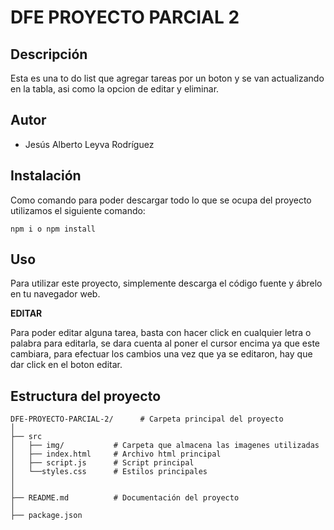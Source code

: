 <!DOCTYPE html>
<html>
<head>
    <meta charset="UTF-8">
</head>
<body>
    <h1>DFE PROYECTO PARCIAL 2</h1>
    <h2>Descripción</h2>
    <p>Esta es una to do list que agregar tareas por un boton y se van actualizando en la tabla, asi como la opcion de editar y eliminar.</p>
    <h2>Autor</h2>
    <ul>
        <li>Jesús Alberto Leyva Rodríguez</li>
    </ul>
    <h2>Instalación</h2>
    <p>Como comando para poder descargar todo lo que se ocupa del proyecto utilizamos el siguiente comando:</p>

    npm i o npm install

<h2>Uso</h2>
    <p>Para utilizar este proyecto, simplemente descarga el código fuente y ábrelo en tu navegador web.</p>
    <p><strong>EDITAR</strong></p>
    <p>Para poder editar alguna tarea, basta con hacer click en cualquier letra o palabra para editarla, se dara cuenta al poner el cursor encima ya que este cambiara, para efectuar los cambios una vez que ya se editaron, hay que dar click en el boton editar.</p>
    <h2>Estructura del proyecto</h2>

    DFE-PROYECTO-PARCIAL-2/      # Carpeta principal del proyecto
    │
    ├── src
    │   ├── img/           # Carpeta que almacena las imagenes utilizadas
    │   ├── index.html     # Archivo html principal
    │   ├── script.js      # Script principal
    │   └──styles.css      # Estilos principales
    │
    │
    ├── README.md          # Documentación del proyecto
    │
    ├── package.json

</body>
</html>